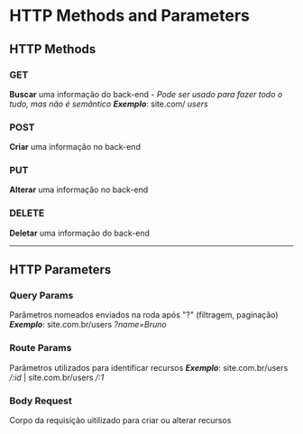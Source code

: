 # HTTP Methods and Parameters

## HTTP Methods

### GET

**Buscar** uma informação do back-end - _Pode ser usado para fazer todo o tudo, mas não é semântico_
**_Exemplo_**: site.com/ _users_

### POST

**Criar** uma informação no back-end

### PUT

**Alterar** uma informação no back-end

### DELETE

**Deletar** uma informação do back-end

---

## HTTP Parameters

### Query Params

Parâmetros nomeados enviados na roda após "?" (filtragem, paginação)
**_Exemplo_**: site.com.br/users _?name=Bruno_

### Route Params

Parâmetros utilizados para identificar recursos
**_Exemplo_**: site.com.br/users _/:id_ | site.com.br/users _/:1_

### Body Request

Corpo da requisição uitilizado para criar ou alterar recursos
